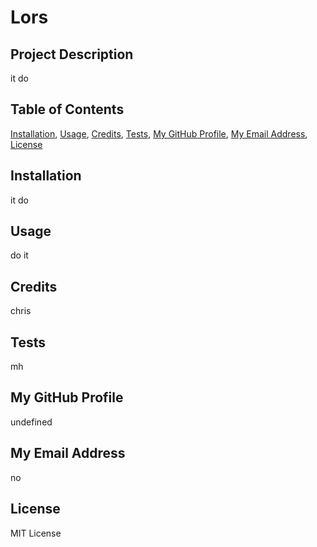 # Lors 
 
## Project Description 
 
 it do 
 
 
## Table of Contents 
 
 [Installation](#installation), [Usage](#usage), [Credits](#credits), [Tests](#tests), [My GitHub Profile](#my-github-profile), [My Email Address](#my-email-address), [License](#license) 
 
 
## Installation 
 
 it do  
 
 
## Usage 
 
 do it 
 
 
## Credits 
 
 chris 
 
 
## Tests 
 
 mh 
 
 
## My GitHub Profile 
 
 undefined 
 
 
## My Email Address 
 
 no 
 
## License 
 
 MIT License 
